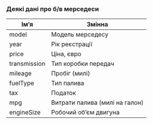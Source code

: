 ### Деякі дані про б/в мерседеси
|Ім’я	| Змінна |
|-----|---------|
|model |	Модель мерседесу|
|year	| Рік реєстрації|
|price | Ціна, євро|
|transmission	| Тип коробки передач|
|mileage | Пробіг (милі)|
|fuelType	| Тип палива|
|tax | Податок|
|mpg |	Витрати палива (милі на галон)|
|engineSize	| Робочий об’єм двигуна|
